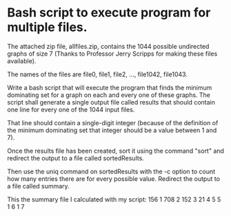 # Bash script to execute program for multiple files. 
The attached zip file, allfiles.zip, contains the 1044 possible undirected graphs of size 7 (Thanks to Professor Jerry Scripps for making these files available).

The names of the files are file0, file1, file2, ..., file1042, file1043.

Write a bash script that will execute the program that finds the minimum dominating set for a graph on each and every one of these graphs.
The script shall generate a single output file called results that should contain one line for every one of the 1044 input files.

That line should contain a single-digit integer (because of the definition of the minimum dominating set that integer should be a value between 1 and 7).

Once the results file has been created, sort it using the command "sort" and redirect the output to a file called sortedResults.

Then use the uniq command on sortedResults with the -c option to count how many entries there are for every possible value. Redirect the output to a file called summary.

This the summary file I calculated with my script:
156 1
708 2
152 3
21 4
5 5
1 6
1 7